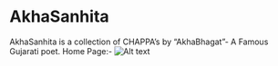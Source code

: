 # AkhaSanhita
AkhaSanhita is a collection of CHAPPA’s by “AkhaBhagat”- A Famous 
Gujarati poet.
Home Page:-
![Alt text](/relative/path/to/Screenshot_1568032431.png?raw=true "Home Page")
